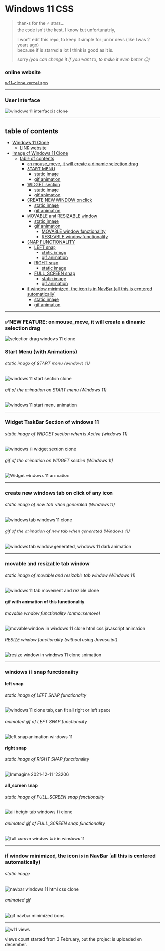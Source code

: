 # Windows 11 CSS

> thanks for the ⭐ stars... 
> <br> the code isn't the best, I know but unfortunately, 
> 
> I won't edit this repo, to keep it simple for junior devs (like I was 2 years ago) 
> <br> because if is starred a lot I think is good as it is.
>
> sorry *(you can change it if you want to, to make it even better 😉)*

### online website

<a href="https://w11-clone.vercel.app">w11-clone.vercel.app</a>

-----

### User Interface

![windows 11 interfaccia clone](https://user-images.githubusercontent.com/87947051/145460305-997d42b9-3b7d-49e9-8da3-1d4e15563b66.png)

-----

## table of contents

- [Windows 11 Clone](#windows-11-clone)
  - [LINK website](#online-website-w11-clone)
- [Image of Windows 11 Clone](#user-interface)
  - [table of contents](#table-of-contents)
    - [on mouse_move, it will create a dinamic selection drag](#new-feature-on-mouse_move-it-will-create-a-dinamic-selection-drag)
    - [START MENU](#start-menu-with-animations)
      - [static image](#static-image-of-start-menu-windows-11)
      - [gif animation](#gif-of-the-animation-on-start-menu-windows-11)
    - [WIDGET section](#widget-taskbar-section-of-windows-11)
      - [static image](#static-image-of-widget-section-when-is-active-windows-11)
      - [gif animation](#gif-of-the-animation-on-widget-section-windows-11)
    - [CREATE NEW WINDOW on click](#create-new-windows-tab-on-click-of-any-icon)
      - [static image](#static-image-of-new-tab-when-generated-windows-11)
      - [gif animation](#gif-of-the-animation-of-new-tab-when-generated-windows-11)
    - [MOVABLE and RESIZABLE window](#movable-and-resizable-tab-window)
      - [static image](#static-image-of-movable-and-resizable-tab-window-windows-11)
      - [gif animation](#gif-with-animation-of-this-functionality)
        - [MOVABLE window functionality](#movable-window-functionality-onmousemove)
        - [RESIZABLE window functionality](#resize-window-functionality-without-using-javascript)
    - [SNAP FUNCTIONALITY](#windows-11-snap-functionality)
      - [LEFT snap](#left-snap)
        - [static image](#static-image-of-left-snap-functionality)
        - [gif animation](#animated-gif-of-left-snap-functionality)
      - [RIGHT snap](#right-snap)
        - [static image](#static-image-of-right-snap-functionality)
      - [FULL_SCREEN snap](#all_screen-snap)
        - [static image](#static-image-of-full_screen-snap-functionality)
        - [gif animation ](#animated-gif-of-full_screen-snap-functionality)
    - [if window minimized, the icon is in NavBar (all this is centered automatically)](#if-window-minimized-the-icon-is-in-navbar-all-this-is-centered-automatically)
      - [static image](#static-image)
      - [gif animation](#gif-animation)

-----

### ✅NEW FEATURE: on mouse_move, it will create a dinamic selection drag
![selection drag windows 11 clone](https://user-images.githubusercontent.com/87947051/147878194-a7d1806e-caed-4633-875d-273df00374d9.gif)

### Start Menu (with Animations)

###### static image of START menu (windows 11)

![windows 11 start section clone](https://user-images.githubusercontent.com/87947051/145460298-84d0d60b-c15e-4639-9525-a0e2dd5ddf51.png)

###### gif of the animation on START menu (Windows 11)

![windows 11 start menu animation](https://user-images.githubusercontent.com/87947051/147880209-195156a0-69bb-4538-a2f7-e10e59fc889e.gif)

-----

### Widget TaskBar Section of windows 11

###### static image of WIDGET section when is Active (windows 11)

![windows 11 widget section clone](https://user-images.githubusercontent.com/87947051/145460294-80e07f69-d55b-4ee9-8de9-ca66641beefe.png)

###### gif of the animation on WIDGET section (Windows 11)

![Widget windows 11 animation](https://user-images.githubusercontent.com/87947051/147880802-da349f95-08bb-4814-b746-d54262802287.gif)

-----

### create new windows tab on click of any icon

###### static image of new tab when generated (Windows 11)

![windows tab windows 11 clone](https://user-images.githubusercontent.com/87947051/145460289-6d894b1b-84ca-4e64-81a1-3126798ca601.png)

###### gif of the animation of new tab when generated (Windows 11)

![windows tab window generated, windows 11 dark animation](https://user-images.githubusercontent.com/87947051/147881150-93a6c02e-0eec-4ba6-a96f-bd3240a269ce.gif)

-----

### movable and resizable tab window

###### static image of movable and resizable tab window (Windows 11)

![windows 11 tab movement and rezible clone](https://user-images.githubusercontent.com/87947051/145460285-5bf51d47-5bd0-4576-83b0-ff434527104e.png)

#### gif with animation of this functionality

###### movable window functionality (onmousemove)

![movable window in windows 11 clone html css javascript animation](https://user-images.githubusercontent.com/87947051/147881528-a46aa162-f011-4d6b-b291-606ee7b52274.gif)

###### RESIZE window functionality (without using Javascript)

![resize window in windows 11 clone animation](https://user-images.githubusercontent.com/87947051/147881807-422861ed-1cd0-441b-83f5-ca8d0ac9ccc6.gif)

-----

### windows 11 snap functionality

#### **left** snap

###### static image of LEFT SNAP functionality

![windows 11 clone tab, can fit all right or left space](https://user-images.githubusercontent.com/87947051/145460277-a0fcf6a4-1b42-4745-8a30-11f3f7ad5547.png)

###### animated gif of LEFT SNAP functionality

![left snap animation windows 11](https://user-images.githubusercontent.com/87947051/147882279-8209b89f-b08b-4bfd-8367-0e2b222e45c3.gif)

#### **right** snap

###### static image of RIGHT SNAP functionality

![Immagine 2021-12-11 123206](https://user-images.githubusercontent.com/87947051/145674918-8fd6a583-0f7f-4fd3-baee-0ffebfbfef81.png)

#### **all_screen** snap

###### static image of FULL_SCREEN snap functionality
![all height tab windows 11 clone](https://user-images.githubusercontent.com/87947051/145670904-df8eb745-e670-4a82-b04d-1980ec501bbc.png)

###### animated gif of FULL_SCREEN snap functionality
![full screen window tab in windows 11](https://user-images.githubusercontent.com/87947051/147883682-420d7882-03d9-4ded-9054-1949a78113d5.gif)

-----

### if window minimized, the icon is in NavBar (all this is centered automatically)

###### static image
![navbar windows 11 html css clone](https://user-images.githubusercontent.com/87947051/145670732-259b9747-22e0-45e9-9c8e-b534341875fd.png)

###### animated gif
![gif navbar minimized icons](https://user-images.githubusercontent.com/87947051/147884263-2fc03350-ea53-487e-87b1-4c203ad335ad.gif)


-----

![w11 views](https://visitor-badge.glitch.me/badge?page_id=w11CSS)

views count started from 3 February, but the project is uploaded on december.
